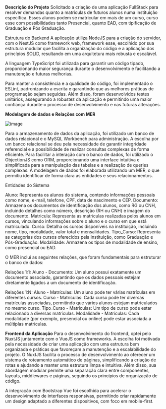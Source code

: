 **Descrição do Projeto**
Solicitado a criação de uma aplicação FullStack para resolver demandas quanto a matrículas de futuros alunos numa instituição específica. Esses alunos podem se matricular em mais de um curso, curso esse com possibilidades tanto Presencial, quanto EAD, com tipificação de Graduação e Pós Graduação.

Estrutura do Backend A aplicação utiliza NodeJS para a criação do servidor, com o NestJS como framework web, framework esse, escolhido por sua estrutura modular que facilita a organização do código e a aplicação dos princípios SOLID, resultando em uma arquitetura mais robusta e escalável.

A linguagem TypeScript foi utilizada para garantir um código tipado, proporcionando maior segurança durante o desenvolvimento e facilitando a manutenção e futuras melhorias.

Para manter a consistência e a qualidade do código, foi implementado o ESLint, padronizando a escrita e garantindo que as melhores práticas de programação sejam seguidas. Além disso, foram desenvolvidos testes unitários, assegurando a robustez da aplicação e permitindo uma maior confiança durante o processo de desenvolvimento e nas futuras alterações.

**Modelagem de dados e Relações com MER**

![image](https://github.com/user-attachments/assets/db909fef-b7ea-4f0d-9ed0-3df232c569da)

Para o armazenamento de dados da aplicação, foi utilizado um banco de dados relacional e o MySQL Workbench para administração. A escolha por um banco relacional se deu pela necessidade de garantir integridade referencial e a possibilidade de realizar consultas complexas de forma eficiente. Para facilitar a interação com o banco de dados, foi utilizado o ObjectionJS como ORM, proporcionando uma interface intuitiva e simplificada para a manipulação das tabelas e a realização de queries complexas.
A modelagem de dados foi elaborada utilizando um MER, o que permitiu identificar de forma clara as entidades e seus relacionamentos.

Entidades do Sistema

Aluno: Representa os alunos do sistema, contendo informações pessoais como nome, e-mail, telefone, CPF, data de nascimento e CEP.
Documento: Armazena os documentos de identificação dos alunos, como RG ou CNH, incluindo detalhes como número, descrição (RH ou CNH) e imagem do documento.
Matricula: Representa as matrículas realizadas pelos alunos em cursos, vinculando informações sobre o aluno e o curso em que está matriculado.
Curso: Detalha os cursos disponíveis na instituição, incluindo nome, tipo, modalidade, valor total e mensalidades.
Tipo_Curso: Representa as categorias dos cursos oferecidos pela instituição, como Graduação e Pós-Graduação.
Modalidade: Armazena os tipos de modalidade de ensino, como presencial ou EAD.

O MER inclui as seguintes relações, que foram fundamentais para estruturar o banco de dados:

Relações 1:1:
Aluno - Documento: Um aluno possui exatamente um documento associado, garantindo que os dados pessoais estejam diretamente ligados a um documento de identificação.

Relações 1:N:
Aluno - Matrículas: Um aluno pode ter várias matrículas em diferentes cursos.
Curso - Matrículas: Cada curso pode ter diversas matrículas associadas, permitindo que vários alunos estejam matriculados no mesmo curso.
Tipo_Curso - Matrículas: Um tipo de curso pode estar relacionado a diversas matrículas.
Modalidade - Matrículas: Cada modalidade (por exemplo, presencial ou online) pode estar associada a múltiplas matrículas.

**Frontend da Aplicação**
Para o desenvolvimento do frontend, optei pelo NuxtJS juntamente com o VueJS como frameworks. A escolha foi motivada pela necessidade de criar uma aplicação com uma estrutura bem organizada e práticas que favoreçam a manutenção e a escalabilidade do projeto. O NuxtJS facilita o processo de desenvolvimento ao oferecer um sistema de roteamento automático de páginas, simplificando a criação de rotas e ajudando a manter uma estrutura limpa e intuitiva. Além disso, sua abordagem modular permite uma separação clara entre componentes, layouts, middlewares e páginas, seguindo os princípios de organização de código.

A integração com Bootstrap Vue foi escolhida para acelerar o desenvolvimento de interfaces responsivas, permitindo criar rapidamente um design adaptado a diferentes dispositivos, com foco em mobile-first.

